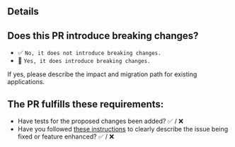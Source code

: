 
## Details


## Does this PR introduce breaking changes?

* ✅ `No, it does not introduce breaking changes.`
* 🚨 `Yes, it does introduce breaking changes.`

If yes, please describe the impact and migration path for existing applications.

## The PR fulfills these requirements:
* Have tests for the proposed changes been added? ✅ / ❌
* Have you followed [these instructions](../CONTRIBUTING.md#-commit-message-conventions) to clearly describe the issue being fixed or feature enhanced? ✅ / ❌
